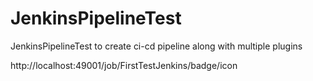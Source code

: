 # JenkinsPipelineTest
JenkinsPipelineTest to create ci-cd pipeline along with multiple plugins


http://localhost:49001/job/FirstTestJenkins/badge/icon
